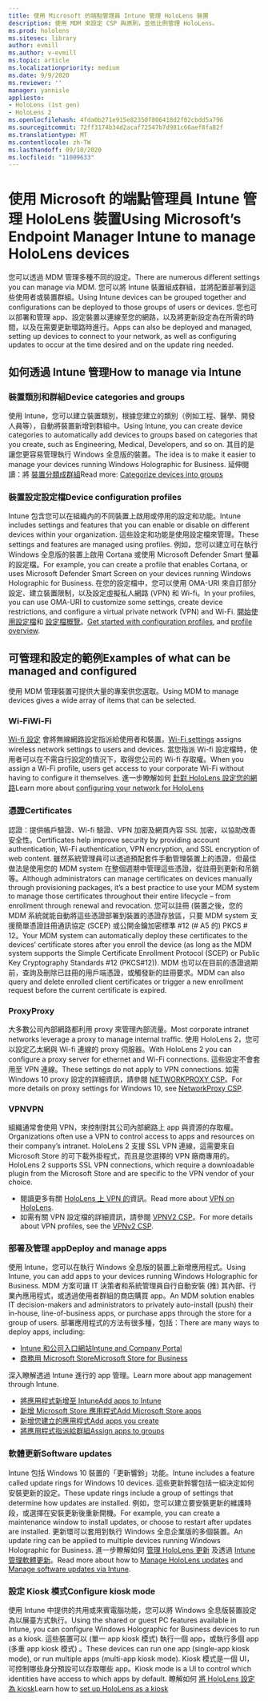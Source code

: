 ```yaml
---
title: 使用 Microsoft 的端點管理員 Intune 管理 HoloLens 裝置
description: 使用 MDM 來設定 CSP 與原則，並依比例管理 HoloLens。
ms.prod: hololens
ms.sitesec: library
author: evmill
ms.author: v-evmill
ms.topic: article
ms.localizationpriority: medium
ms.date: 9/9/2020
ms.reviewer: ''
manager: yannisle
appliesto:
- HoloLens (1st gen)
- HoloLens 2
ms.openlocfilehash: 4fda0b271e915e82350f806418d2f02cbdd5a796
ms.sourcegitcommit: 72ff3174b34d2acaf72547b7d981c66aef8fa82f
ms.translationtype: MT
ms.contentlocale: zh-TW
ms.lasthandoff: 09/10/2020
ms.locfileid: "11009633"
---
```

# <span data-ttu-id="28502-103">使用 Microsoft 的端點管理員 Intune 管理 HoloLens 裝置</span><span class="sxs-lookup"><span data-stu-id="28502-103">Using Microsoft’s Endpoint Manager Intune to manage HoloLens devices</span></span>

<span data-ttu-id="28502-104">您可以透過 MDM 管理多種不同的設定。</span><span class="sxs-lookup"><span data-stu-id="28502-104">There are numerous different settings you can manage via MDM.</span></span> <span data-ttu-id="28502-105">您可以將 Intune 裝置組成群組，並將配置部署到這些使用者或裝置群組。</span><span class="sxs-lookup"><span data-stu-id="28502-105">Using Intune devices can be grouped together and configurations can be deployed to those groups of users or devices.</span></span> <span data-ttu-id="28502-106">您也可以部署和管理 app、設定裝置以連線至您的網路，以及將更新設定為在所需的時間，以及在需要更新環路時進行。</span><span class="sxs-lookup"><span data-stu-id="28502-106">Apps can also be deployed and managed, setting up devices to connect to your network, as well as configuring updates to occur at the time desired and on the update ring needed.</span></span> 

## <span data-ttu-id="28502-107">如何透過 Intune 管理</span><span class="sxs-lookup"><span data-stu-id="28502-107">How to manage via Intune</span></span>

### <span data-ttu-id="28502-108">裝置類別和群組</span><span class="sxs-lookup"><span data-stu-id="28502-108">Device categories and groups</span></span>
<span data-ttu-id="28502-109">使用 Intune，您可以建立裝置類別，根據您建立的類別（例如工程、醫學、開發人員等），自動將裝置新增到群組中。</span><span class="sxs-lookup"><span data-stu-id="28502-109">Using Intune, you can create device categories to automatically add devices to groups based on categories that you create, such as Engineering, Medical, Developers, and so on.</span></span> <span data-ttu-id="28502-110">其目的是讓您更容易管理執行 Windows 全息版的裝置。</span><span class="sxs-lookup"><span data-stu-id="28502-110">The idea is to make it easier to manage your devices running Windows Holographic for Business.</span></span>
<span data-ttu-id="28502-111">延伸閱讀：將 [裝置分類成群組](https://docs.microsoft.com/mem/intune/enrollment/device-group-mapping)</span><span class="sxs-lookup"><span data-stu-id="28502-111">Read more: [Categorize devices into groups](https://docs.microsoft.com/mem/intune/enrollment/device-group-mapping)</span></span>

### <span data-ttu-id="28502-112">裝置設定設定檔</span><span class="sxs-lookup"><span data-stu-id="28502-112">Device configuration profiles</span></span>
<span data-ttu-id="28502-113">Intune 包含您可以在組織內的不同裝置上啟用或停用的設定和功能。</span><span class="sxs-lookup"><span data-stu-id="28502-113">Intune includes settings and features that you can enable or disable on different devices within your organization.</span></span> <span data-ttu-id="28502-114">這些設定和功能是使用設定檔來管理。</span><span class="sxs-lookup"><span data-stu-id="28502-114">These settings and features are managed using profiles.</span></span> <span data-ttu-id="28502-115">例如，您可以建立可在執行 Windows 全息版的裝置上啟用 Cortana 或使用 Microsoft Defender Smart 螢幕的設定檔。</span><span class="sxs-lookup"><span data-stu-id="28502-115">For example, you can create a profile that enables Cortana, or uses Microsoft Defender Smart Screen on your devices running Windows Holographic for Business.</span></span>
<span data-ttu-id="28502-116">在您的設定檔中，您可以使用 OMA-URI 來自訂部分設定、建立裝置限制，以及設定虛擬私人網路 (VPN) 和 Wi-fi。</span><span class="sxs-lookup"><span data-stu-id="28502-116">In your profiles, you can use OMA-URI to customize some settings, create device restrictions, and configure a virtual private network (VPN) and Wi-Fi.</span></span>
<span data-ttu-id="28502-117">[開始使用設定檔](https://docs.microsoft.com/mem/intune/configuration/device-profiles)和 [設定檔概覽](https://docs.microsoft.com/mem/intune/configuration/device-profile-create)。</span><span class="sxs-lookup"><span data-stu-id="28502-117">[Get started with configuration profiles](https://docs.microsoft.com/mem/intune/configuration/device-profiles), and [profile overview](https://docs.microsoft.com/mem/intune/configuration/device-profile-create).</span></span>

## <span data-ttu-id="28502-118">可管理和設定的範例</span><span class="sxs-lookup"><span data-stu-id="28502-118">Examples of what can be managed and configured</span></span>

<span data-ttu-id="28502-119">使用 MDM 管理裝置可提供大量的專案供您選取。</span><span class="sxs-lookup"><span data-stu-id="28502-119">Using MDM to manage devices gives a wide array of items that can be selected.</span></span> 

### <span data-ttu-id="28502-120">Wi-Fi</span><span class="sxs-lookup"><span data-stu-id="28502-120">Wi-Fi</span></span>
<span data-ttu-id="28502-121">[Wi-fi 設定](https://docs.microsoft.com/mem/intune/configuration/wi-fi-settings-configure) 會將無線網路設定指派給使用者和裝置。</span><span class="sxs-lookup"><span data-stu-id="28502-121">[Wi-Fi settings](https://docs.microsoft.com/mem/intune/configuration/wi-fi-settings-configure) assigns wireless network settings to users and devices.</span></span> <span data-ttu-id="28502-122">當您指派 Wi-fi 設定檔時，使用者可以在不需自行設定的情況下，取得您公司的 Wi-fi 存取權。</span><span class="sxs-lookup"><span data-stu-id="28502-122">When you assign a Wi-Fi profile, users get access to your corporate Wi-Fi without having to configure it themselves.</span></span>
<span data-ttu-id="28502-123">進一步瞭解如何 [針對 HoloLens 設定您的網路](hololens-commercial-infrastructure.md)</span><span class="sxs-lookup"><span data-stu-id="28502-123">Learn more about [configuring your network for HoloLens](hololens-commercial-infrastructure.md)</span></span>

### <span data-ttu-id="28502-124">憑證</span><span class="sxs-lookup"><span data-stu-id="28502-124">Certificates</span></span>
<span data-ttu-id="28502-125">認證：提供帳戶驗證、Wi-fi 驗證、VPN 加密及網頁內容 SSL 加密，以協助改善安全性。</span><span class="sxs-lookup"><span data-stu-id="28502-125">Certificates help improve security by providing account authentication, Wi-Fi authentication, VPN encryption, and SSL encryption of web content.</span></span> <span data-ttu-id="28502-126">雖然系統管理員可以透過預配套件手動管理裝置上的憑證，但最佳做法是使用您的 MDM system 在整個週期中管理這些憑證，從註冊到更新和吊銷等。</span><span class="sxs-lookup"><span data-stu-id="28502-126">Although administrators can manage certificates on devices manually through provisioning packages, it’s a best practice to use your MDM system to manage those certificates throughout their entire lifecycle – from enrollment through renewal and revocation.</span></span> <span data-ttu-id="28502-127">您可以註冊 (裝置之後，您的 MDM 系統就能自動將這些憑證部署到裝置的憑證存放區，只要 MDM system 支援簡單憑證註冊通訊協定 (SCEP) 或公開金鑰加密標準 #12 (# A5 的) PKCS # 12。</span><span class="sxs-lookup"><span data-stu-id="28502-127">Your MDM system can automatically deploy these certificates to the devices’ certificate stores after you enroll the device (as long as the MDM system supports the Simple Certificate Enrollment Protocol (SCEP) or Public Key Cryptography Standards #12 (PKCS#12)).</span></span> <span data-ttu-id="28502-128">MDM 也可以在目前的憑證過期前，查詢及刪除已註冊的用戶端憑證，或觸發新的註冊要求。</span><span class="sxs-lookup"><span data-stu-id="28502-128">MDM can also query and delete enrolled client certificates or trigger a new enrollment request before the current certificate is expired.</span></span> 

### <span data-ttu-id="28502-129">Proxy</span><span class="sxs-lookup"><span data-stu-id="28502-129">Proxy</span></span>
<span data-ttu-id="28502-130">大多數公司內部網路都利用 proxy 來管理內部流量。</span><span class="sxs-lookup"><span data-stu-id="28502-130">Most corporate intranet networks leverage a proxy to manage internal traffic.</span></span> <span data-ttu-id="28502-131">使用 HoloLens 2，您可以設定乙太網與 Wi-fi 連線的 proxy 伺服器。</span><span class="sxs-lookup"><span data-stu-id="28502-131">With HoloLens 2 you can configure a proxy server for ethernet and Wi-Fi connections.</span></span> <span data-ttu-id="28502-132">這些設定不會套用至 VPN 連線。</span><span class="sxs-lookup"><span data-stu-id="28502-132">These settings do not apply to VPN connections.</span></span> <span data-ttu-id="28502-133">如需 Windows 10 proxy 設定的詳細資訊，請參閱 [NETWORKPROXY CSP](https://docs.microsoft.com/windows/client-management/mdm/networkproxy-csp)。</span><span class="sxs-lookup"><span data-stu-id="28502-133">For more details on proxy settings for Windows 10, see [NetworkProxy CSP](https://docs.microsoft.com/windows/client-management/mdm/networkproxy-csp).</span></span>

### <span data-ttu-id="28502-134">VPN</span><span class="sxs-lookup"><span data-stu-id="28502-134">VPN</span></span>
<span data-ttu-id="28502-135">組織通常會使用 VPN，來控制對其公司內部網路上 app 與資源的存取權。</span><span class="sxs-lookup"><span data-stu-id="28502-135">Organizations often use a VPN to control access to apps and resources on their company’s intranet.</span></span> <span data-ttu-id="28502-136">HoloLens 2 支援 SSL VPN 連線，這需要來自 Microsoft Store 的可下載外掛程式，而且是您選擇的 VPN 廠商專用的。</span><span class="sxs-lookup"><span data-stu-id="28502-136">HoloLens 2 supports SSL VPN connections, which require a downloadable plugin from the Microsoft Store and are specific to the VPN vendor of your choice.</span></span> 
- <span data-ttu-id="28502-137">閱讀更多有關 [HoloLens 上 VPN 的](hololens-network.md#vpn)資訊。</span><span class="sxs-lookup"><span data-stu-id="28502-137">Read more about [VPN on HoloLens](hololens-network.md#vpn).</span></span>
- <span data-ttu-id="28502-138">如需有關 VPN 設定檔的詳細資訊，請參閱 [VPNV2 CSP](https://docs.microsoft.com/windows/client-management/mdm/vpnv2-csp)。</span><span class="sxs-lookup"><span data-stu-id="28502-138">For more details about VPN profiles, see the [VPNv2 CSP](https://docs.microsoft.com/windows/client-management/mdm/vpnv2-csp).</span></span>

### <span data-ttu-id="28502-139">部署及管理 app</span><span class="sxs-lookup"><span data-stu-id="28502-139">Deploy and manage apps</span></span>
<span data-ttu-id="28502-140">使用 Intune，您可以在執行 Windows 全息版的裝置上新增應用程式。</span><span class="sxs-lookup"><span data-stu-id="28502-140">Using Intune, you can add apps to your devices running Windows Holographic for Business.</span></span> <span data-ttu-id="28502-141">MDM 方案可讓 IT 決策者和系統管理員自行自動安裝 (推) 其內部、行業內應用程式，或透過使用者群組的商店購買 app。</span><span class="sxs-lookup"><span data-stu-id="28502-141">An MDM solution enables IT decision-makers and administrators to privately auto-install (push) their in-house, line-of-business apps, or purchase apps through the store for a group of users.</span></span> <span data-ttu-id="28502-142">部署應用程式的方法有很多種，包括：</span><span class="sxs-lookup"><span data-stu-id="28502-142">There are many ways to deploy apps, including:</span></span>
-   [<span data-ttu-id="28502-143">Intune 和公司入口網站</span><span class="sxs-lookup"><span data-stu-id="28502-143">Intune and Company Portal</span></span>]( app-deploy-intune.md)
-   [<span data-ttu-id="28502-144">商務用 Microsoft Store</span><span class="sxs-lookup"><span data-stu-id="28502-144">Microsoft Store for Business</span></span>]( app-deploy-store-business.md)

<span data-ttu-id="28502-145">深入瞭解透過 Intune 進行的 app 管理。</span><span class="sxs-lookup"><span data-stu-id="28502-145">Learn more about app management through Intune.</span></span>
-   [<span data-ttu-id="28502-146">將應用程式新增至 Intune</span><span class="sxs-lookup"><span data-stu-id="28502-146">Add apps to Intune</span></span>](https://docs.microsoft.com/mem/intune/apps/apps-add)
-   [<span data-ttu-id="28502-147">新增 Microsoft Store 應用程式</span><span class="sxs-lookup"><span data-stu-id="28502-147">Add Microsoft Store apps</span></span>](https://docs.microsoft.com/mem/intune/apps/store-apps-windows)
-   [<span data-ttu-id="28502-148">新增您建立的應用程式</span><span class="sxs-lookup"><span data-stu-id="28502-148">Add apps you create</span></span>](https://docs.microsoft.com/mem/intune/apps/lob-apps-windows)
- [<span data-ttu-id="28502-149">將應用程式指派給群組</span><span class="sxs-lookup"><span data-stu-id="28502-149">Assign apps to groups</span></span>](https://docs.microsoft.com/mem/intune/apps/apps-deploy)

### <span data-ttu-id="28502-150">軟體更新</span><span class="sxs-lookup"><span data-stu-id="28502-150">Software updates</span></span>
<span data-ttu-id="28502-151">Intune 包括 Windows 10 裝置的「更新響鈴」功能。</span><span class="sxs-lookup"><span data-stu-id="28502-151">Intune includes a feature called update rings for Windows 10 devices.</span></span> <span data-ttu-id="28502-152">這些更新鈴響包括一組決定如何安裝更新的設定。</span><span class="sxs-lookup"><span data-stu-id="28502-152">These update rings include a group of settings that determine how updates are installed.</span></span> <span data-ttu-id="28502-153">例如，您可以建立要安裝更新的維護時段，或選擇在安裝更新後重新開機。</span><span class="sxs-lookup"><span data-stu-id="28502-153">For example, you can create a maintenance window to install updates, or choose to restart after updates are installed.</span></span> <span data-ttu-id="28502-154">更新環可以套用到執行 Windows 全息企業版的多個裝置。</span><span class="sxs-lookup"><span data-stu-id="28502-154">An update ring can be applied to multiple devices running Windows Holographic for Business.</span></span>
<span data-ttu-id="28502-155">進一步瞭解如何 [管理 HoloLens 更新](hololens-updates.md) 及透過 [Intune 管理軟體更新](https://docs.microsoft.com/mem/intune/protect/windows-update-for-business-configure)。</span><span class="sxs-lookup"><span data-stu-id="28502-155">Read more about how to [Manage HoloLens updates](hololens-updates.md) and [Manage software updates via Intune](https://docs.microsoft.com/mem/intune/protect/windows-update-for-business-configure).</span></span>

### <span data-ttu-id="28502-156">設定 Kiosk 模式</span><span class="sxs-lookup"><span data-stu-id="28502-156">Configure kiosk mode</span></span>
<span data-ttu-id="28502-157">使用 Intune 中提供的共用或來賓電腦功能，您可以將 Windows 全息版裝置設定為以展臺方式執行。</span><span class="sxs-lookup"><span data-stu-id="28502-157">Using the shared or guest PC features available in Intune, you can configure Windows Holographic for Business devices to run as a kiosk.</span></span> <span data-ttu-id="28502-158">這些裝置可以 (單一 app kiosk 模式) 執行一個 app，或執行多個 app (多重 app kiosk 模式) 。</span><span class="sxs-lookup"><span data-stu-id="28502-158">These devices can run one app (single-app kiosk mode), or run multiple apps (multi-app kiosk mode).</span></span> <span data-ttu-id="28502-159">Kiosk 模式是一個 UI，可控制哪些身分預設可以存取哪些 app。</span><span class="sxs-lookup"><span data-stu-id="28502-159">Kiosk mode is a UI to control which identities have access to which apps by default.</span></span>
<span data-ttu-id="28502-160">瞭解如何 [將 HoloLens 設定為 kiosk]( hololens-kiosk.md)</span><span class="sxs-lookup"><span data-stu-id="28502-160">Learn how to [set up HoloLens as a kiosk]( hololens-kiosk.md)</span></span>

